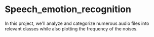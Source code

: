 # Speech_emotion_recognition
In this project, we'll analyze and categorize numerous audio files into relevant classes while also plotting the frequency of the noises.
